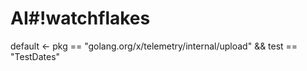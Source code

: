 # AI#!watchflakes
default <- pkg == "golang.org/x/telemetry/internal/upload" && test == "TestDates"

